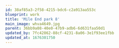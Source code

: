 ```yaml
---
id: 38af85a3-2f58-4215-bdc6-c2a913aa553c
blueprint: work
title: 'Mile End park 8'
main_image: whva4649.jpg
parent: 36bb9a08-40e0-47b9-adb6-6d631faa50d1
updated_by: 7fc42862-88cf-4231-8a06-3e1f93ee1fbb
updated_at: 1676301750
---
```

